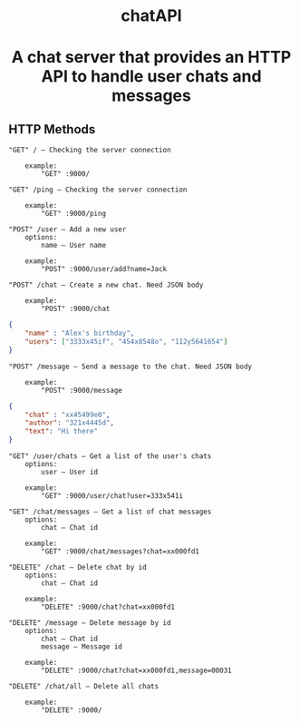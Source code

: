 <div align="center">

# chatAPI

# A chat server that provides an HTTP API to handle user chats and messages

</div>

## HTTP Methods

```
"GET" / — Checking the server connection

    example: 
        "GET" :9000/
```

```
"GET" /ping — Checking the server connection

    example: 
        "GET" :9000/ping
```

```
"POST" /user — Add a new user
    options:
        name — User name 

    example: 
        "POST" :9000/user/add?name=Jack
```

```
"POST" /chat — Create a new chat. Need JSON body

    example: 
        "POST" :9000/chat
```

```json
{
    "name" : "Alex's birthday",
    "users": ["3333x45if", "454x8548o", "112y5641654"]
}
```

```
"POST" /message — Send a message to the chat. Need JSON body

    example: 
        "POST" :9000/message
```

```json
{
    "chat" : "xx45499e0",
    "author": "321x4445d",
    "text": "Hi there"
}
```

```
"GET" /user/chats — Get a list of the user's chats
    options:
        user — User id

    example: 
        "GET" :9000/user/chat?user=333x541i
```

```
"GET" /chat/messages — Get a list of chat messages
    options:
        chat — Chat id

    example: 
        "GET" :9000/chat/messages?chat=xx000fd1
```

```
"DELETE" /chat — Delete chat by id
    options:
        chat — Chat id

    example: 
        "DELETE" :9000/chat?chat=xx000fd1
```

```
"DELETE" /message — Delete message by id
    options:
        chat — Chat id
        message — Message id

    example: 
        "DELETE" :9000/chat?chat=xx000fd1,message=00031
```

```
"DELETE" /chat/all — Delete all chats

    example: 
        "DELETE" :9000/
```
